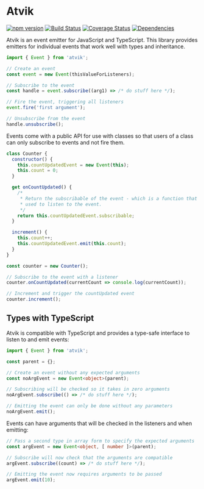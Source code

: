 # Atvik

[![npm version](https://badge.fury.io/js/atvik.svg)](https://badge.fury.io/js/atvik)
[![Build Status](https://travis-ci.org/aholstenson/atvik.svg?branch=master)](https://travis-ci.org/aholstenson/atvik)
[![Coverage Status](https://coveralls.io/repos/aholstenson/atvik/badge.svg)](https://coveralls.io/github/aholstenson/atvik)
[![Dependencies](https://david-dm.org/aholstenson/atvik.svg)](https://david-dm.org/aholstenson/atvik)

Atvik is an event emitter for JavaScript and TypeScript. This library
provides emitters for individual events that work well with types and
inheritance.

```javascript
import { Event } from 'atvik';

// Create an event
const event = new Event(thisValueForListeners);

// Subscribe to the event
const handle = event.subscribe((arg1) => /* do stuff here */);

// Fire the event, triggering all listeners
event.fire('first argument');

// Unsubscribe from the event
handle.unsubscribe();
```

Events come with a public API for use with classes so that users of a class can
only subscribe to events and not fire them.

```javascript
class Counter {
  constructor() {
    this.countUpdatedEvent = new Event(this);
    this.count = 0;
  }

  get onCountUpdated() {
    /*
     * Return the subscribable of the event - which is a function that can be
     * used to listen to the event.
     */
    return this.countUpdatedEvent.subscribable;
  }

  increment() {
    this.count++;
    this.countUpdatedEvent.emit(this.count);
  }
}

const counter = new Counter();

// Subscribe to the event with a listener
counter.onCountUpdated(currentCount => console.log(currentCount));

// Increment and trigger the countUpdated event
counter.increment();
```

## Types with TypeScript

Atvik is compatible with TypeScript and provides a type-safe interface to
listen to and emit events:

```typescript
import { Event } from 'atvik';

const parent = {};

// Create an event without any expected arguments
const noArgEvent = new Event<object>(parent);

// Subscribing will be checked so it takes in zero arguments
noArgEvent.subscribe(() => /* do stuff here */);

// Emitting the event can only be done without any parameters
noArgEvent.emit();
```

Events can have arguments that will be checked in the listeners and when
emitting:

```typescript
// Pass a second type in array form to specify the expected arguments
const argEvent = new Event<object, [ number ]>(parent);

// Subscribe will now check that the arguments are compatible
argEvent.subscribe((count) => /* do stuff here */);

// Emitting the event now requires arguments to be passed
argEvent.emit(10);
```
```
